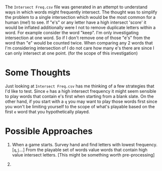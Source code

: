 The `Intersect Freq.csv` file was generated in an attempt to understand ways in which words might frequently intersect.
  The thought was to simplify the problem to a single intersection which would be the most common for a human (me!) to see.  If "e's" or any letter have a high intersect 'score' it would be inflated additionally were I not to remove duplicate letters within a word. For example consider the word "keep". I'm only investigating intersection at one word. So if I don't remove one of those "e's" from the word than "e" would be counted twice.  When comparing any 2 words that I'm considering intersection of I do not care how many e's there are since I can only intersect at one point. (for the scope of this investigation)
  
# Some Thoughts

Just looking at `Intersect Freq.csv` has me thinking of a few strategies that I'd like to test.  Since `e` has a high intersect frequency it might seem sensible to play words that contain e's first when starting from a blank slate. On the other hand, if you start with a `q` you may want to play those words first since you won't be limiting yourself to the scope of what's playable based on the first `e` word that you hypothetically played.

# Possible Approaches

1. When a game starts. Survey hand and find letters with lowest frequency. [`q`,`j`...]  From the playable set of words value words that contain high value intersect letters. [This might be something worth pre-processing]

2. 